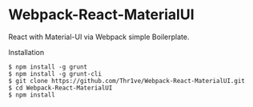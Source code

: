 # Webpack-React-MaterialUI
React with Material-UI via Webpack simple Boilerplate.


Installation

```
$ npm install -g grunt
$ npm install -g grunt-cli
$ git clone https://github.com/Thr1ve/Webpack-React-MaterialUI.git
$ cd Webpack-React-MaterialUI
$ npm install
```
